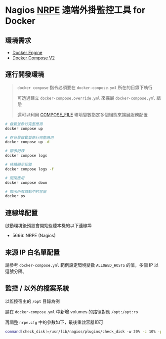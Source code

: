# Nagios [NRPE](https://github.com/NagiosEnterprises/nrpe) 遠端外掛監控工具 for Docker

## 環境需求

- [Docker Engine](https://docs.docker.com/install/)
- [Docker Compose V2](https://docs.docker.com/compose/cli-command/)

## 運行開發環境

> `docker compose` 指令必須要在 `docker-compose.yml` 所在的目錄下執行
>
> 可透過建立 `docker-compose.override.yml` 來擴展 `docker-compose.yml` 組態
>
> 還可以利用 [COMPOSE_FILE](https://docs.docker.com/compose/reference/envvars/#compose_file) 環境變數指定多個組態來擴展服務配置

```sh
# 啟動並執行完整應用
docker compose up

# 在背景啟動並執行完整應用
docker compose up -d

# 顯示記錄
docker compose logs

# 持續顯示記錄
docker compose logs -f

# 關閉應用
docker compose down

# 顯示所有啟動中的容器
docker ps
```

## 連線埠配置

啟動環境後預設會開始監聽本機的以下連線埠

- 5666: NRPE (Nagios)

## 來源 IP 白名單配置

請參考 `docker-compose.yml` 範例設定環境變數 `ALLOWED_HOSTS` 的值，多個 IP 以逗號分隔。

## 監控 / 以外的檔案系統

以監控宿主的 `/opt` 目錄為例

請在 `docker-compose.yml` 中新增 volumes 的路徑對應 `/opt:/opt:ro`

再調整 `nrpe.cfg` 中的參數如下，最後重啟容器即可

```sh
command[check_disk]=/usr/lib/nagios/plugins/check_disk -w 20% -c 10% -p /rootfs /opt
```
